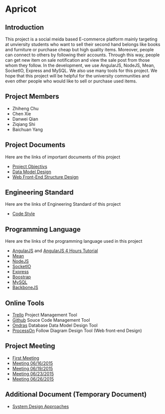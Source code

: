 # Apricot

## Introduction
This project is a social meida based E-commerce platform mainly targeting at unviersity students who want to sell their second hand belongs like books and furniture or purchase cheap but high quality items. Moreover, people can connect to others by following their accounts. Through this way, people can get new item on sale notification and view the sale post from those whom they follow. 
In the development, we use AngularJS, NodeJS, Mean, SocketIO, Express and MySQL. We also use many tools for this project.
We hope that this project will be helpful for the university communities and even other people who would like to sell or purchase used items.

## Project Members
* Zhiheng Chu
* Chen Xie
* Danwei Qian
* Ziqiang Shi
* Baichuan Yang

## Project Documents
Here are the links of important documents of this project
* [Project Objectivs](https://docs.google.com/document/d/1jCPzDl_9G7BMjG8CaQl57SJOZLb1BGvGmAYHHAnJTB8/edit)
* [Data Model Design](https://docs.google.com/document/d/1c93CPflOASU9gbkgKHJujglOaSYAv5GhwEcJXOB11yc/edit)
* [Web Front-End Structure Design](https://www.processon.com/view/link/558b7953e4b09bd4b8d02a2a)

## Engineering Standard
Here are the links of Engineering Standard of this project
* [Code Style](https://github.com/google/styleguide)

## Programming Language
Here are the links of the programming language used in this project
* [AngularJS](https://docs.angularjs.org/guide) and [AngularJS 4 Hours Tutorial](https://www.youtube.com/watch?v=Jh0er2pRcq8)
* [Mean](http://mean.io/#!/)
* [NodeJS](https://nodejs.org/)
* [SocketIO](http://socket.io/)
* [Express](http://expressjs.com/)
* [Boostrap](http://getbootstrap.com/)
* [MySQL](https://www.mysql.com/)
* [BackboneJS](http://backbonejs.org/) 

## Online Tools
* [Trello](https://trello.com/) Project Management Tool
* [Github](https://github.com/) Souce Code Management Tool
* [Ondras](http://ondras.zarovi.cz/sql/demo/) Database Data Model Design Tool
* [ProcessOn](https://www.processon.com/) Follow Diagram Design Tool (Web front-end Design) 

## Project Meeting
* [First Meeting](https://docs.google.com/document/d/1RSPOV16ZgjO8TrxsAuKNSBjngrjXqEPOq4GP-HKJAHg/edit)
* [Meeting 06/16/2015](https://docs.google.com/document/d/1s8cUBW5aqGcrGhU9Kz7bwyz7xtI5AsLQxDe9VJ8DEiA/edit)
* [Meeting 06/19/2015](https://docs.google.com/document/d/1y2A271obG63jqEwl0V7-V3k0TyifsUGGJUjDMAyZ2nE/edit)
* [Meeting 06/23/2015](https://docs.google.com/document/d/1YWkmMX3kTKHPIrYyisdSEBM6g8QkcL65s5k5ee8YmOs/edit)
* [Meeting 06/26/2015](https://docs.google.com/document/d/1wJT9vOFatvYMqrTYquffbA-I2nMk9BxvPVo-p8Q32CI/edit)

## Additional Document (Temporary Document)
* [System Design Approaches](https://docs.google.com/document/d/1nQf4pyIPcWFoBomr89sWkv3CK-HIf99955IrFJrP8OY/edit)

